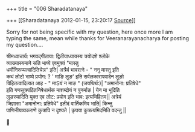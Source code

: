 +++
title = "006 Sharadatanaya"

+++
[[Sharadatanaya	2012-01-15, 23:20:17 [Source](https://groups.google.com/g/bvparishat/c/ogzWvZMnxo0)]]



Sorry for not being specific with my question, here once more I am  
typing the same, mean while thanks for Veeranarayanacharya for posting  
my question....

श्रीमध्वाचार्य: भगवद्गीताया: द्वितीयाध्यायस्य त्रयोदशे श्लोके  
व्याख्यास्यमाने सति भाष्ये एवमुक्तं "मास्तु  
धर्मोनिरूप्यत्वादितिचेन्न" इति\| अत्रैवं भावरत्ने - " ननु मास्तु इति  
कथं लोटो भाष्ये प्रयोग: ? ' माङि लुङ' इति सर्वलकारापवादेन लुङो  
विहितत्वादित्यत आह - " माSयं न माङ " (जयथिर्थ:)\| "अमानोना: प्रतिषेधे"  
इति गणसूत्रपठितनिषेधार्थक माशब्दोयं न पुनर्माङ \| येन मा भूदिति  
लुङस्यादिति युक्त एव लोट: प्रयोग इति भाव: इत्यभिहितम\|\| अत्रेयं  
जिज्ञासा "अमानोना: प्रतिषेधे" इतीदं वार्तिकमिव भाति\| किन्तु  
पाणिनीयव्यकराणे कुत्रापि न दृश्यते \| कृपया कुत्रत्यमिदमिति वदन्तु \|\|



